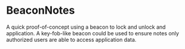 BeaconNotes
===========

A quick proof-of-concept using a beacon to lock and unlock and application. A key-fob-like beacon could be used to ensure notes only authorized users are able to access application data.
